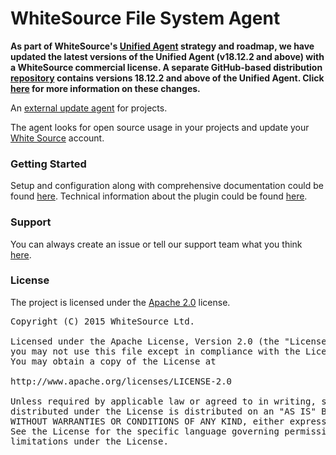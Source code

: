 WhiteSource File System Agent
==============================

**As part of WhiteSource's [Unified Agent](https://whitesource.atlassian.net/wiki/spaces/WD/pages/33718339/Unified+Agent) strategy and roadmap, we have updated the latest versions of the Unified Agent (v18.12.2 and above) with a WhiteSource commercial license. A separate GitHub-based distribution [repository](https://github.com/whitesource/unified-agent-distribution) contains versions 18.12.2 and above of the Unified Agent. Click [here](https://whitesource.atlassian.net/wiki/spaces/WD/pages/718405635/WhiteSource+Unified+Agent+Updates+January+2019) for more information on these changes.**

An [external update agent][1] for projects.

The agent looks for open source usage in your projects and update your [White Source][2] account.

### Getting Started
Setup and configuration along with comprehensive documentation could be found [here][3].
Technical information about the plugin could be found [here][4].

### Support
You can always create an issue or tell our support team what you think [here][5].

### License
The project is licensed under the [Apache 2.0][6] license.
<pre>
Copyright (C) 2015 WhiteSource Ltd.

Licensed under the Apache License, Version 2.0 (the "License");
you may not use this file except in compliance with the License.
You may obtain a copy of the License at

http://www.apache.org/licenses/LICENSE-2.0

Unless required by applicable law or agreed to in writing, software
distributed under the License is distributed on an "AS IS" BASIS,
WITHOUT WARRANTIES OR CONDITIONS OF ANY KIND, either express or implied.
See the License for the specific language governing permissions and
limitations under the License.
</pre>

[1]: http://www.github.com/whitesource/agents
[2]: http://www.whitesourcesoftware.com
[3]: https://whitesource.atlassian.net/wiki/spaces/WD/pages/33718339/File+System+Agent
[4]: https://github.com/whitesource/fs-agent
[5]: mailto:support@whitesourcesoftware.com
[6]: http://www.apache.org/licenses/LICENSE-2.0.html

